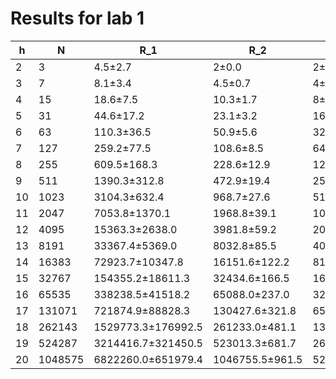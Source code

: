 # Results for lab 1

| h   | N       | R_1                | R_2             | R_3        |
| --- | ------- | ------------------ | --------------- | ---------- |
| 2   | 3       | 4.5±2.7            | 2±0.0           | 2±0.0      |
| 3   | 7       | 8.1±3.4            | 4.5±0.7         | 4±0.0      |
| 4   | 15      | 18.6±7.5           | 10.3±1.7        | 8±0.0      |
| 5   | 31      | 44.6±17.2          | 23.1±3.2        | 16±0.0     |
| 6   | 63      | 110.3±36.5         | 50.9±5.6        | 32±0.0     |
| 7   | 127     | 259.2±77.5         | 108.6±8.5       | 64±0.0     |
| 8   | 255     | 609.5±168.3        | 228.6±12.9      | 128±0.0    |
| 9   | 511     | 1390.3±312.8       | 472.9±19.4      | 256±0.0    |
| 10  | 1023    | 3104.3±632.4       | 968.7±27.6      | 512±0.0    |
| 11  | 2047    | 7053.8±1370.1      | 1968.8±39.1     | 1024±0.0   |
| 12  | 4095    | 15363.3±2638.0     | 3981.8±59.2     | 2048±0.0   |
| 13  | 8191    | 33367.4±5369.0     | 8032.8±85.5     | 4096±0.0   |
| 14  | 16383   | 72923.7±10347.8    | 16151.6±122.2   | 8192±0.0   |
| 15  | 32767   | 154355.2±18611.3   | 32434.6±166.5   | 16384±0.0  |
| 16  | 65535   | 338238.5±41518.2   | 65088.0±237.0   | 32768±0.0  |
| 17  | 131071  | 721874.9±88828.3   | 130427.6±321.8  | 65536±0.0  |
| 18  | 262143  | 1529773.3±176992.5 | 261233.0±481.1  | 131072±0.0 |
| 19  | 524287  | 3214416.7±321450.5 | 523013.3±681.7  | 262144±0.0 |
| 20  | 1048575 | 6822260.0±651979.4 | 1046755.5±961.5 | 524288±0.0 |